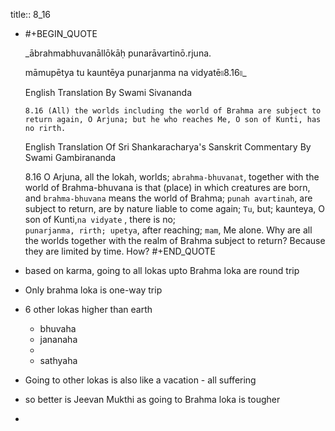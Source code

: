 title:: 8_16

- #+BEGIN_QUOTE
  
  
  _ābrahmabhuvanāllōkāḥ punarāvartinō.rjuna.
  
  māmupētya tu kauntēya punarjanma na vidyatē৷৷8.16৷৷_
  
  English Translation By Swami Sivananda
  
  `8.16 (All) the worlds including the world of Brahma are subject to return again, O Arjuna; but he who reaches Me, O son of Kunti, has no rirth.`
  
  English Translation Of Sri Shankaracharya's Sanskrit Commentary By Swami Gambirananda
  
  8.16 O Arjuna, all the lokah, worlds; `abrahma-bhuvanat`,
   together with the world of Brahma-bhuvana is that (place) in which creatures are born, and `brahma-bhuvana` means the world of Brahma; 
  `punah avartinah`, are subject to return, are by nature liable to come again; 
  `Tu`, but; kaunteya, O son of Kunti,`na vidyate` , there is no;  
  `punarjanma, rirth; upetya`, after reaching; `mam`, Me alone. Why are all the worlds together with the realm of Brahma subject to return? Because they are limited by time. How?
  #+END_QUOTE
- based on karma, going to all lokas upto Brahma loka are round trip
- Only brahma loka is one-way trip
- 6 other lokas higher than earth
	- bhuvaha
	- jananaha
	-
	- sathyaha
- Going to other lokas is also like a vacation - all suffering
- so better is Jeevan Mukthi as going to Brahma loka is tougher
-